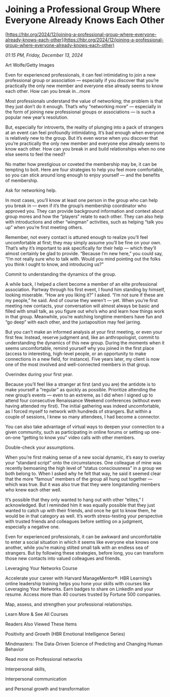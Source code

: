 # Joining a Professional Group Where Everyone Already Knows Each Other

[https://hbr.org/2024/12/joining-a-professional-group-where-everyone-already-knows-each-other](https://hbr.org/2024/12/joining-a-professional-group-where-everyone-already-knows-each-other)

*01:15 PM, Friday, December 13, 2024*

Art Wolfe/Getty Images

Even for experienced professionals, it can feel intimidating to join a new professional group or association — especially if you discover that you’re practically the only new member and everyone else already seems to know each other. How can you break in...more

Most professionals understand the value of networking; the problem is that they just don’t do it enough. That’s why “networking more” — especially in the form of joining new professional groups or associations — is such a popular new year’s resolution.

But, especially for introverts, the reality of plunging into a pack of strangers at an event can feel profoundly intimidating. It’s bad enough when everyone is relatively new to the group. But it’s even worse when you discover that you’re practically the only new member and everyone else already seems to know each other. How can you break in and build relationships when no one else seems to feel the need?

No matter how prestigious or coveted the membership may be, it can be tempting to bolt. Here are four strategies to help you feel more comfortable, so you can stick around long enough to enjoy yourself — and the benefits of membership.

Ask for networking help.

In most cases, you’ll know at least one person in the group who can help you break in — even if it’s the group’s membership coordinator who approved you. They can provide background information and context about group mores and how the “players” relate to each other. They can also help with introductions and other “wingman” activities, such as helping “talk you up” when you’re first meeting others.

Remember, not every contact is attuned enough to realize you’ll feel uncomfortable at first; they may simply assume you’ll be fine on your own. That’s why it’s important to ask specifically for their help — which they’ll almost certainly be glad to provide. “Because I’m new here,” you could say, “I’m not really sure who to talk with. Would you mind pointing out the folks you think I ought to know, and introducing us?”

Commit to understanding the dynamics of the group.

A while back, I helped a client become a member of an elite professional association. Partway through his first event, I found him standing by himself, looking miserable. “How are you liking it?” I asked. “I’m not sure if these are my people,” he said. And of course they weren’t — yet. When you’re first meeting new contacts, your conversation will almost always be basic and filled with small talk, as you figure out who’s who and learn how things work in that group. Meanwhile, you’re watching longtime members have fun and “go deep” with each other, and the juxtaposition may feel jarring.

But you can’t make an informed analysis at your first meeting, or even your first few. Instead, reserve judgment and, like an anthropologist, commit to understanding the dynamics of this new group. During the moments when it seems uncomfortable, remind yourself why you joined in the first place (access to interesting, high-level people, or an opportunity to make connections in a new field, for instance). Five years later, my client is now one of the most involved and well-connected members in that group.

Overindex during your first year.

Because you’ll feel like a stranger at first (and you are) the antidote is to make yourself a “regular” as quickly as possible. Prioritize attending the new group’s events — even to an extreme, as I did when I signed up to attend four consecutive Renaissance Weekend conferences (without even having attended my first). The initial gathering was indeed uncomfortable, as I forced myself to network with hundreds of strangers. But within a couple of sessions, I knew so many attendees, I had become a connector.

You can also take advantage of virtual ways to deepen your connection to a given community, such as participating in online forums or setting up one-on-one “getting to know you” video calls with other members.

Double-check your assumptions.

When you’re first making sense of a new social dynamic, it’s easy to overlay your “standard script” onto the circumstances. One colleague of mine was recently bemoaning the high level of “status consciousness” in a group we both belong to. When I asked why he felt that way, he said it seemed clear that the more “famous” members of the group all hung out together — which was true. But it was also true that they were longstanding members who knew each other well.

It’s possible that they only wanted to hang out with other “elites,” I acknowledged. But I reminded him it was equally possible that they just wanted to catch up with their friends, and once he got to know them, he would be in that category as well. It’s worth stress-testing your perspective with trusted friends and colleagues before settling on a judgment, especially a negative one.

Even for experienced professionals, it can be awkward and uncomfortable to enter a social situation in which it seems like everyone else knows one another, while you’re making stilted small talk with an endless sea of strangers. But by following these strategies, before long, you can transform those new contacts into valued colleagues and friends.

Leveraging Your Networks Course

Accelerate your career with Harvard ManageMentor®. HBR Learning’s online leadership training helps you hone your skills with courses like Leveraging Your Networks. Earn badges to share on LinkedIn and your resume. Access more than 40 courses trusted by Fortune 500 companies.

Map, assess, and strengthen your professional relationships.

Learn More & See All Courses

Readers Also Viewed These Items

Positivity and Growth (HBR Emotional Intelligence Series)

Mindmasters: The Data-Driven Science of Predicting and Changing Human Behavior

Read more on Professional networks

Interpersonal skills,

Interpersonal communication

and Personal growth and transformation

